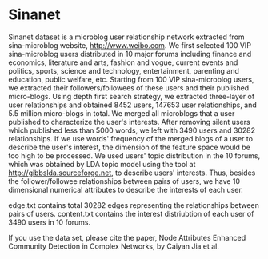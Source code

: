 # Sinanet

Sinanet dataset is a microblog user relationship network extracted from sina-microblog website, http://www.weibo.com. We first selected 100 VIP sina-microblog users distributed in 10 major forums including finance and economics, literature and arts, fashion and vogue, current events and politics, sports, science and technology, entertainment, parenting and education, public welfare, etc. Starting from 100 VIP sina-microblog users, we extracted their followers/followees of these users and their published micro-blogs. Using depth first search strategy, we extracted three-layer of user relationships and obtained 8452 users, 147653 user relationships, and 5.5 million micro-blogs in total. We merged all microblogs that a user published to characterize the user's interests. After removing silent users which published less than 5000 words, we left with 3490 users and 30282 relationships. If we use words' frequency of the merged blogs of a user to describe the user's interest, the dimension of the feature space would be too high to be processed. We used users' topic distribution in the 10 forums, which was obtained by LDA topic model using the tool at http://gibbslda.sourceforge.net, to describe users' interests. Thus, besides the follower/followee relationships between pairs of users, we have 10 dimensional numerical attributes to describe the interests of each user.

edge.txt contains total 30282 edges representing the relationships between pairs of users.
content.txt contains the interest distriubtion of each user of 3490 users in 10 forums.

If you use the data set, please cite the paper, Node Attributes Enhanced Community Detection in Complex Networks, by Caiyan Jia et al.
